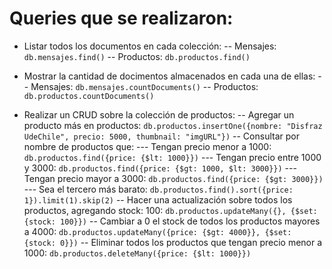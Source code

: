 # Queries que se realizaron:

- Listar todos los documentos en cada colección:
  -- Mensajes: `db.mensajes.find()`
  -- Productos: `db.productos.find()`

- Mostrar la cantidad de docimentos almacenados en cada una de ellas:
  -- Mensajes: `db.mensajes.countDocuments()`
  -- Productos: `db.productos.countDocuments()`

- Realizar un CRUD sobre la colección de productos:
  -- Agregar un producto más en productos: `db.productos.insertOne({nombre: "Disfraz UdeChile", precio: 5000, thumbnail: "imgURL"})`
  -- Consultar por nombre de productos que:
  --- Tengan precio menor a 1000: `db.productos.find({price: {$lt: 1000}})`
  --- Tengan precio entre 1000 y 3000: `db.productos.find({price: {$gt: 1000, $lt: 3000}})`
  --- Tengan precio mayor a 3000: `db.productos.find({price: {$gt: 3000}})`
  --- Sea el tercero más barato: `db.productos.find().sort({price: 1}).limit(1).skip(2)`
  -- Hacer una actualización sobre todos los productos, agregando stock: 100: `db.productos.updateMany({}, {$set: {stock: 100}})`
  -- Cambiar a 0 el stock de todos los productos mayores a 4000: `db.productos.updateMany({price: {$gt: 4000}}, {$set: {stock: 0}})`
  -- Eliminar todos los productos que tengan precio menor a 1000: `db.productos.deleteMany({price: {$lt: 1000}})`
